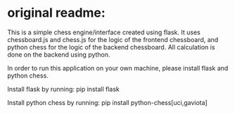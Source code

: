 # original readme:

This is a simple chess engine/interface created using flask. 
It uses chessboard.js and chess.js for the logic of the frontend chessboard, and python chess for the 
logic of the backend chessboard. All calculation is done on the backend using python. 

In order to run this application on your own machine, please install flask and python chess. 

Install flask by running: 
    pip install flask 

Install python chess by running: 
    pip install python-chess[uci,gaviota] 

